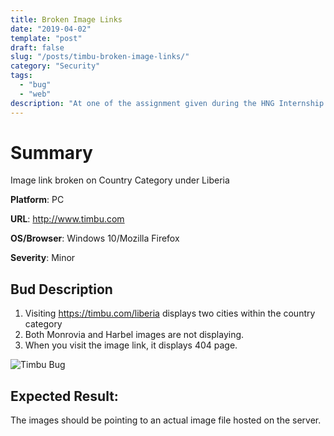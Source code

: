 ```yaml
---
title: Broken Image Links
date: "2019-04-02"
template: "post"
draft: false
slug: "/posts/timbu-broken-image-links/"
category: "Security"
tags:
  - "bug"
  - "web"
description: "At one of the assignment given during the HNG Internship 5.0 is to locate bugs on two sites. verify.ng or timbu.com guessed what i choose?"
---
```


# Summary
Image link broken on Country Category under Liberia

**Platform**: PC

**URL**: http://www.timbu.com

**OS/Browser**: Windows 10/Mozilla Firefox

**Severity**: Minor

## Bud Description
1) Visiting https://timbu.com/liberia displays two cities within the country category
2) Both Monrovia and Harbel images are not displaying. 
3) When you visit the image link, it displays 404 page.

![Timbu Bug](/media/timbu.png)

## Expected Result:
The images should be pointing to an actual image file hosted on the server.